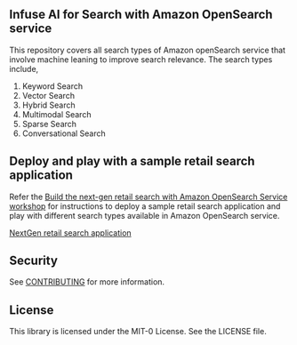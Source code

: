 ## Infuse AI for Search with Amazon OpenSearch service

This repository covers all search types of Amazon openSearch service that involve machine leaning to improve search relevance. The search types include,

1. Keyword Search
2. Vector Search
3. Hybrid Search
4. Multimodal Search
5. Sparse Search
6. Conversational Search

## Deploy and play with a sample retail search application

Refer the [Build the next-gen retail search with Amazon OpenSearch Service workshop](https://catalog.workshops.aws/opensearch-ml-search/en-US) for instructions to deploy a sample retail search application and play with different search types available in Amazon OpenSearch service.

[NextGen retail search application](./static/search-query-filters.gif)


## Security

See [CONTRIBUTING](CONTRIBUTING.md#security-issue-notifications) for more information.

## License

This library is licensed under the MIT-0 License. See the LICENSE file.


